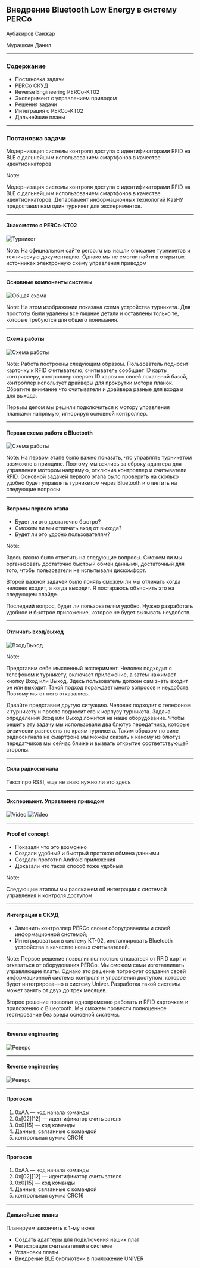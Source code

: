 ## Внедрение Bluetooth Low Energy в систему PERCo

Аубакиров Санжар

Мурашкин Данил

---

### Содержание

- Постановка задачи
- PERCo СКУД
- Reverse Engineering PERCo-KT02
- Эксперимент с управлением приводом
- Решения задачи
- Интеграция с PERCo-KT02
- Дальнейшие планы

---

### Постановка задачи

Модернизация системы контроля доступа с идентификаторами RFID на BLE с дальнейшим использованием смартфонов в качестве идентификаторов

Note:

Модернизация системы контроля доступа с идентификаторами RFID на BLE с дальнейшим использованием смартфонов в качестве идентификаторов. Департамент информационных технологий КазНУ предоставил нам один турникет для экспериментов.

---

#### Знакомство c PERCo-KT02

![Турникет](https://image.ibb.co/jUgWOy/Selection_039.png)

Note:
На официальном сайте perco.ru мы нашли описание турникетов и техническую документацию. Однако мы не смогли найти в открытых источниках электронную схему управления приводом 

---

#### Основные компоненты системы

![Общая схема](https://image.ibb.co/dRd9bJ/Selection_040.png)

Note:
На этом изображении показана схема устройства турникета. Для простоты были удалены все лишние детали и оставлены только те, которые требуются для общего понимания.

---

#### Схема работы

![Схема работы](https://image.ibb.co/dePqiy/Turniket.png)

Note:
Работа построены следующим образом. Пользователь подносит карточку к RFID считывателю, считыватель сообщает ID карты контроллеру, контроллер сверяет ID карты со своей локальной базой, контроллер использует драйверы для прокрутки мотора планок. Обратите внимание что считыватели и драйвера разные для входа и для выхода.

Первым делом мы решили подключиться к мотору управления планками напрямую, игнорируя основной контроллер.

---

#### Первая схема работа с Bluetooth 

![Схема работы](https://image.ibb.co/femviy/Turniket2.png)

Note:
На первом этапе было важно показать, что управлять турникетом возможно в принципе. Поэтому мы взялись за сброку адаптера для управления мотором напрямую, отключив контроллер и считыватели RFID. Основной задачей первого этапа было проверить на сколько удобно будет управлять турникетом через Bluetooth и ответить на следующие вопросы

---

#### Вопросы первого этапа

- Будет ли это достаточно быстро?
- Сможем ли мы отличать вход от выхода?
- Будет ли это удобно пользователям?

Note:

Здесь важно было ответить на следующие вопросы. Сможем ли мы организовать достаточно быстрый обмен данными, достаточный для того, чтобы пользователи не испытывали дискомфорт.

Второй важной задачей было понять сможем ли мы отличать когда человек входит, а когда выходит. Я постараюсь объяснить это на следующем слайде.

Последний вопрос, будет ли пользователям удобно. Нужно разработать удобное и быстрое приложение, которое не будет вызывать неудобств.

---

#### Отличать вход/выход

![Вход/Выход](https://image.ibb.co/ekyEty/Turniket3.png)

Note:

Представим себе мысленный эксперимент. Человек подходит с телефоном к турникету, включает приложение, а затем нажимает кнопку Вход или Выход. Здесь пользователь должен сам знать входит он или выходит. Такой подход пораждает много вопросов и неудобств. Поэтому мы от него отказались.

Давайте представим другую ситуацию. Человек подходит с телефоном к турникету и просто подносит его к корпусу турникета. Задача определения Вход или Выход ложится на наше оборудование. Чтобы решить эту задачу мы использовали два блютуз передатчика, которые физически разнесены по краям турникета. Таким образом по силе радиосигнала на смартфоне мы можем сказать к какому из блютуз передатчиков мы сейчас ближе и вызвать открытие соответствующей стороны.

---

#### Сила радиосигнала

Текст про RSSI, еще не знаю нужно ли это здесь

---

#### Эксперимент. Управление приводом

![Video](https://www.youtube.com/embed/DlDGJn8U75E)
![Video](https://www.youtube.com/embed/fcC2bQZKaLc)

---

#### Proof of concept

- Показали что это возможно
- Создали удобный и быстрый протокол обмена данными
- Создали прототип Android приложения
- Доказали что такой способ тоже удобный

Note:

Следующим этапом мы расскажем об интеграции с системой управления и контроля доступом

---

#### Интеграция в СКУД

- Заменить контроллер PERCo своим оборудованием и своей информационной системой;
- Интегрироваться в систему KT-02, инсталлировать Bluetooth устройства в качестве новых считывателей.

Note:
Первое решение позволит полностью отказаться от RFID карт и отказаться от оборудования PERCo. Мы сможем сами изготавливать управляющие платы. Однако это решение потреюует создания своей информационной системы контроля и управления доступом, которое будет интегрированно в систему Univer. Разработка такой системы может занять от двух до трех месяцев.

Второе решение позволит одновременно работать и RFID карточкам и приложению с Blueotooth. Мы сможем провести полноценное тестирование без вреда основной системы.

--- 

#### Reverse engineering

![Реверс](https://image.ibb.co/jA3TmJ/Selection_043.png)

---

#### Reverse engineering

![Реверс](https://image.ibb.co/bBG9ty/photo_2018_05_10_10_11_45.jpg)

---

#### Протокол

1. 0xAA — код начала команды
2. 0x[02][12] — идентификатор считывателя
3. 0x0[15] — код команды
4. Данные, связанные с командой
5. контрольная сумма CRC16

---

#### Протокол

1. 0xAA — код начала команды
2. 0x[02][12] — идентификатор считывателя
3. 0x0[15] — код команды
4. Данные, связанные с командой
5. контрольная сумма CRC16

---

#### Дальнейшие планы

Планируем закончить к 1-му июня
- Создать адаптеры для подключения наших плат
- Регистрация считывателей в системе
- Установки платы
- Внедрение BLE библиотеки в приложение UNIVER
